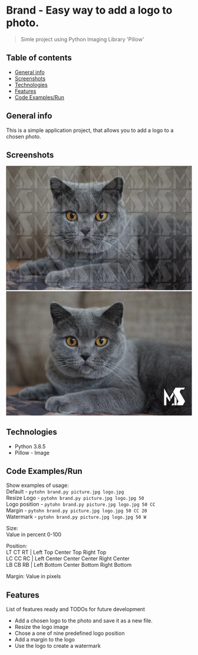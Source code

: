 # Brand - Easy way to add a logo to photo.
> Simle project using Python Imaging Library 'Pillow' 

## Table of contents
* [General info](#general-info)
* [Screenshots](#screenshots)
* [Technologies](#technologies)
* [Features](#features)
* [Code Examples/Run](#features)

## General info
This is a simple application project, that allows you to add a logo to a chosen photo. 

## Screenshots
![Example watermark screenshot](./img/photo_watermark.jpg)
![Example logo add screenshot](./img/photo_logo.jpg)

## Technologies
* Python 3.8.5
* Pillow - Image

## Code Examples/Run
Show examples of usage:  
Default - `pytohn brand.py picture.jpg logo.jpg`  
Resize Logo - `pytohn brand.py picture.jpg logo.jpg 50`  
Logo position - `pytohn brand.py picture.jpg logo.jpg 50 CC`  
Margin - `pytohn brand.py picture.jpg logo.jpg 50 CC 20`  
Watermark - `pytohn brand.py picture.jpg logo.jpg 50 W`  

Size:  
    Value in percent 0-100

Position:  
LT  CT  RT  |   Left Top        Center Top      Right Top  
LC  CC  RC  |   Left Center     Center Center   Right Center  
LB  CB  RB  |   Left Bottom     Center Bottom   Right Bottom  

Margin:
    Value in pixels 

## Features
List of features ready and TODOs for future development
* Add a chosen logo to the photo and save it as a new file.
* Resize the logo image
* Chose a one of nine predefined logo position
* Add a margin to the logo
* Use the logo to create a watermark 



